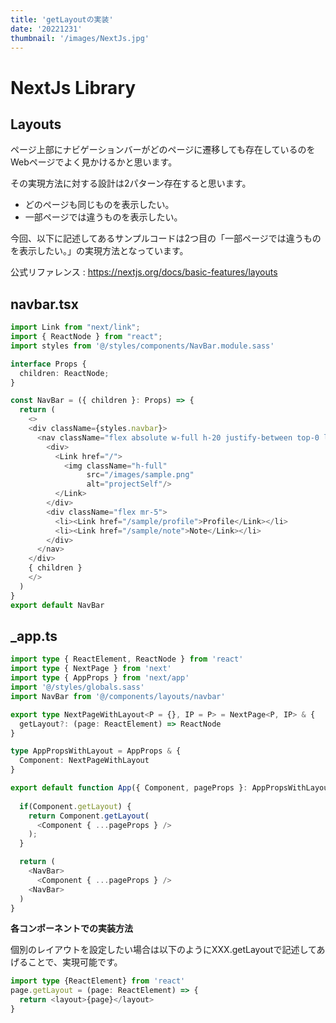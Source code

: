 ```yaml
---
title: 'getLayoutの実装'
date: '20221231'
thumbnail: '/images/NextJs.jpg'
---
```


# **NextJs Library**

## **Layouts**

ページ上部にナビゲーションバーがどのページに遷移しても存在しているのをWebページでよく見かけるかと思います。

その実現方法に対する設計は2パターン存在すると思います。
- どのページも同じものを表示したい。
- 一部ページでは違うものを表示したい。

今回、以下に記述してあるサンプルコードは2つ目の「一部ページでは違うものを表示したい。」の実現方法となっています。

公式リファレンス : <https://nextjs.org/docs/basic-features/layouts>

## **navbar.tsx**
```typescript
import Link from "next/link";
import { ReactNode } from "react";
import styles from '@/styles/components/NavBar.module.sass'

interface Props {
  children: ReactNode;
}

const NavBar = ({ children }: Props) => {
  return (
    <>
    <div className={styles.navbar}>
      <nav className="flex absolute w-full h-20 justify-between top-0 left-0">
        <div>
          <Link href="/">
            <img className="h-full"
                 src="/images/sample.png"
                 alt="projectSelf"/>
          </Link>
        </div>
        <div className="flex mr-5">
          <li><Link href="/sample/profile">Profile</Link></li>
          <li><Link href="/sample/note">Note</Link></li>
        </div>
      </nav>
    </div>
    { children }
    </>
  )
}
export default NavBar
```

## **_app.ts**
```typescript
import type { ReactElement, ReactNode } from 'react'
import type { NextPage } from 'next'
import type { AppProps } from 'next/app'
import '@/styles/globals.sass'
import NavBar from '@/components/layouts/navbar'

export type NextPageWithLayout<P = {}, IP = P> = NextPage<P, IP> & {
  getLayout?: (page: ReactElement) => ReactNode
}

type AppPropsWithLayout = AppProps & {
  Component: NextPageWithLayout
}

export default function App({ Component, pageProps }: AppPropsWithLayout) {
  
  if(Component.getLayout) {
    return Component.getLayout(
      <Component { ...pageProps } />
    );
  }

  return (
    <NavBar>
      <Component { ...pageProps } />
    <NavBar>
  )
}
```

**各コンポーネントでの実装方法**

個別のレイアウトを設定したい場合は以下のようにXXX.getLayoutで記述してあげることで、実現可能です。

```typescript
import type {ReactElement} from 'react'
page.getLayout = (page: ReactElement) => {
  return <layout>{page}</layout>
}
```